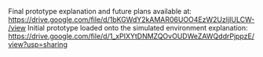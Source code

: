 Final prototype explanation and future plans available at: https://drive.google.com/file/d/1bKGWdY2kAMAR06UOO4EzW2UzljIULCW-/view
Initial prototype loaded onto the simulated environment explanation: https://drive.google.com/file/d/1_xPIXYtDNMZQOvOUDWeZAWQddrPjppzE/view?usp=sharing
